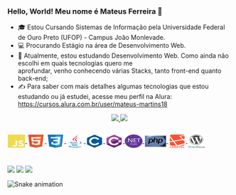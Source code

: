 ### Hello, World! Meu nome é Mateus Ferreira 👋

- 🎓 Estou Cursando Sistemas de Informação pela Universidade Federal de Ouro Preto (UFOP) - Campus João Monlevade.
- 💻 Procurando Estágio na área de Desenvolvimento Web.
- 🌱 Atualmente, estou estudando Desenvolvimento Web. Como ainda não escolhi em quais tecnologias quero me <br>
     aprofundar, venho conhecendo várias Stacks, tanto front-end quanto back-end;
- ✍️ Para saber com mais detalhes algumas tecnologias que estou estudando ou já estudei, acesse meu perfil na Alura:<br>
      https://cursos.alura.com.br/user/mateus-martins18

<div align="center">
  <a href="https://github.com/Marttins23">
  <img height="180em" src="https://github-readme-stats.vercel.app/api?username=marttins23&show_icons=true&theme=dracula&include_all_commits=true&count_private=true"/>
  <img height="180em" src="https://github-readme-stats.vercel.app/api/top-langs/?username=marttins23&layout=compact&langs_count=7&theme=dracula"/>
</div>

<div style="display: inline_block"><br>
  <img align="center" alt="Marttins23-Js" height="30" width="40" src="https://raw.githubusercontent.com/devicons/devicon/master/icons/javascript/javascript-plain.svg">
  <img align="center" alt="Marttins23-HTML" height="30" width="40" src="https://raw.githubusercontent.com/devicons/devicon/master/icons/html5/html5-original.svg">
  <img align="center" alt="Marttins23-CSS" height="30" width="40" src="https://raw.githubusercontent.com/devicons/devicon/master/icons/css3/css3-original.svg">
  <img align="center" alt="Marttins23-Java" height="30" width="40" src="https://raw.githubusercontent.com/devicons/devicon/master/icons/java/java-original.svg">
  <img align="center" alt="Marttins23-C" height="30" width="40" src="https://raw.githubusercontent.com/devicons/devicon/master/icons/c/c-plain.svg">
  <img align="center" alt="Marttins23-Csharp" height="30" width="40" src="https://raw.githubusercontent.com/devicons/devicon/master/icons/csharp/csharp-original.svg">
  <img align="center" alt="Marttins23-DotNET" height="30" width="40" src="https://raw.githubusercontent.com/devicons/devicon/master/icons/dotnetcore/dotnetcore-original.svg">
  <img align="center" alt="Marttins23-PHP" height="50" width="50" src="https://raw.githubusercontent.com/devicons/devicon/master/icons/php/php-original.svg">
  <img align="center" alt="Marttins23-Laravel" height="30" width="40" src="https://raw.githubusercontent.com/devicons/devicon/master/icons/laravel/laravel-plain-wordmark.svg">
  <img align="center" alt="Marttins23-WordPress" height="30" width="40" src="https://raw.githubusercontent.com/devicons/devicon/master/icons/wordpress/wordpress-original.svg">
  
</div>
  
  ##
  
<div> 
  <a href="https://instagram.com/mateus_frr" target="_blank"><img src="https://img.shields.io/badge/-Instagram-%23E4405F?style=for-the-badge&logo=instagram&logoColor=white" target="_blank"></a>
  <a href = "mailto:mateus.martins@aluno.ufop.edu.br"><img src="https://img.shields.io/badge/-Gmail-%23333?style=for-the-badge&logo=gmail&logoColor=white" target="_blank"></a>
  <a href="https://www.linkedin.com/in/https://www.linkedin.com/in/mateus-ferreira-martins/" target="_blank"><img src="https://img.shields.io/badge/-LinkedIn-%230077B5?style=for-the-badge&logo=linkedin&logoColor=white" target="_blank"></a> 
 
  ![Snake animation](https://github.com/marttins23/marttins23/blob/output/github-contribution-grid-snake.svg)
 
</div>

